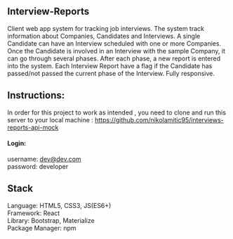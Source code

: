 ## Interview-Reports

Client web app system for tracking job interviews. The system track information about Companies, Candidates and Interviews.
A single Candidate can have an Interview scheduled with one or more Companies. Once the Candidate is involved in an Interview with the sample Company, it can go through several phases. After each phase, a new report is entered into the system.
Each Interview Report have a flag if the Candidate has passed/not passed the current phase of the Interview. Fully responsive.

## Instructions:

In order for this project to work as intended , you need to clone and run this server to your local machine : https://github.com/nikolamitic95/interviews-reports-api-mock 

#### Login: 
username: dev@dev.com <br />
password: developer

## Stack

Language: HTML5, CSS3, JS(ES6+) <br />
Framework: React <br />
Library: Bootstrap, Materialize <br />
Package Manager: npm

